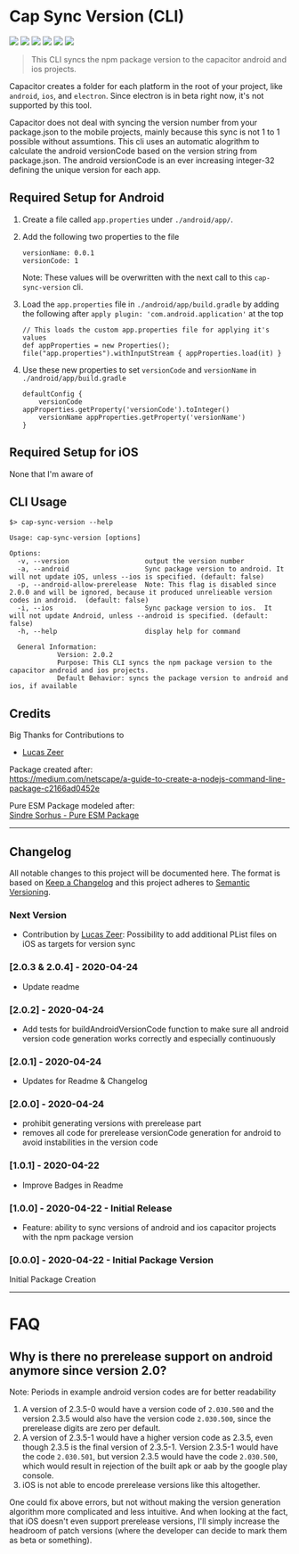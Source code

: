 # Cap Sync Version (CLI)

![](https://img.shields.io/npm/v/cap-sync-version/latest)
![](https://img.shields.io/npm/l/cap-sync-version)
![](https://img.shields.io/snyk/vulnerabilities/npm/cap-sync-version)
![](https://img.shields.io/badge/code_style-XO%2BPrettier-00eaf0)
![](https://img.shields.io/badge/released_with-np-lightgrey)
![](https://img.shields.io/badge/badges_from-shields.io-brightgreen)

> This CLI syncs the npm package version to the capacitor android and ios projects.

Capacitor creates a folder for each platform in the root of your project, like `android`, `ios`, and `electron`.
Since electron is in beta right now, it's not supported by this tool.

Capacitor does not deal with syncing the version number from your package.json to the mobile projects,
mainly because this sync is not 1 to 1 possible without assumtions.
This cli uses an automatic alogrithm to calculate the android versionCode based on the version string from package.json.
The android versionCode is an ever increasing integer-32 defining the unique version for each app.

## Required Setup for Android

1. Create a file called `app.properties` under `./android/app/`.

2. Add the following two properties to the file

    ```
    versionName: 0.0.1
    versionCode: 1
    ```

    Note: These values will be overwritten with the next call to this `cap-sync-version` cli.

3. Load the `app.properties` file in `./android/app/build.gradle` by adding the following after `apply plugin: 'com.android.application'` at the top

    ```
    // This loads the custom app.properties file for applying it's values
    def appProperties = new Properties();
    file("app.properties").withInputStream { appProperties.load(it) }
    ```

4. Use these new properties to set `versionCode` and `versionName` in `./android/app/build.gradle`

    ```
    defaultConfig {
        versionCode appProperties.getProperty('versionCode').toInteger()
        versionName appProperties.getProperty('versionName')
    }
    ```

## Required Setup for iOS

None that I'm aware of

## CLI Usage

```
$> cap-sync-version --help

Usage: cap-sync-version [options]

Options:
  -v, --version                   output the version number
  -a, --android                   Sync package version to android. It will not update iOS, unless --ios is specified. (default: false)
  -p, --android-allow-prerelease  Note: This flag is disabled since 2.0.0 and will be ignored, because it produced unrelieable version codes in android.  (default: false)
  -i, --ios                       Sync package version to ios.  It will not update Android, unless --android is specified. (default: false)
  -h, --help                      display help for command

  General Information:
            Version: 2.0.2
            Purpose: This CLI syncs the npm package version to the capacitor android and ios projects.
            Default Behavior: syncs the package version to android and ios, if available

```

## Credits

Big Thanks for Contributions to

-   [Lucas Zeer](https://github.com/Lucaszw)

Package created after:  
 https://medium.com/netscape/a-guide-to-create-a-nodejs-command-line-package-c2166ad0452e

Pure ESM Package modeled after:  
[Sindre Sorhus - Pure ESM Package](https://gist.github.com/sindresorhus/a39789f98801d908bbc7ff3ecc99d99c#pure-esm-package)

---

## Changelog

All notable changes to this project will be documented here.
The format is based on [Keep a Changelog](http://keepachangelog.com/en/1.0.0/)
and this project adheres to [Semantic Versioning](http://semver.org/spec/v2.0.0.html).

### Next Version

-   Contribution by [Lucas Zeer](https://github.com/Lucaszw):
    Possibility to add additional PList files on iOS as targets for version sync

### [2.0.3 & 2.0.4] - 2020-04-24

-   Update readme

### [2.0.2] - 2020-04-24

-   Add tests for buildAndroidVersionCode function to make sure all android version code generation works correctly and especially continuously

### [2.0.1] - 2020-04-24

-   Updates for Readme & Changelog

### [2.0.0] - 2020-04-24

-   prohibit generating versions with prerelease part
-   removes all code for prerelease versionCode generation for android to avoid instabilities in the version code

### [1.0.1] - 2020-04-22

-   Improve Badges in Readme

### [1.0.0] - 2020-04-22 - Initial Release

-   Feature: ability to sync versions of android and ios capacitor projects with the npm package version

### [0.0.0] - 2020-04-22 - Initial Package Version

Initial Package Creation

---

# FAQ

## Why is there no prerelease support on android anymore since version 2.0?

Note: Periods in example android version codes are for better readability

1. A version of 2.3.5-0 would have a version code of `2.030.500`
   and the version 2.3.5 would also have the version code `2.030.500`, since the prerelease digits are zero per default.
2. A version of 2.3.5-1 would have a higher version code as 2.3.5, even though 2.3.5 is the final version of 2.3.5-1.
   Version 2.3.5-1 would have the code `2.030.501`, but version 2.3.5 would have the code `2.030.500`, which would result in rejection of the built apk or aab by the google play console.
3. iOS is not able to encode prerelease versions like this altogether.

One could fix above errors, but not without making the version generation algorithm more complicated and less intuitive.
And when looking at the fact, that iOS doesn't even support prerelease versions, I'll simply increase the headroom of patch versions (where the developer can decide to mark them as beta or something).
